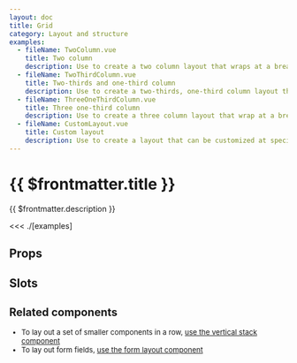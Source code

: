 ```yaml
---
layout: doc
title: Grid
category: Layout and structure
examples:
  - fileName: TwoColumn.vue
    title: Two column
    description: Use to create a two column layout that wraps at a breakpoint and aligns to a twelve column grid.
  - fileName: TwoThirdColumn.vue
    title: Two-thirds and one-third column
    description: Use to create a two-thirds, one-third column layout that wraps at a breakpoint and aligns to a twelve column grid.
  - fileName: ThreeOneThirdColumn.vue
    title: Three one-third column
    description: Use to create a three column layout that wrap at a breakpoint and aligns to a twelve column grid.
  - fileName: CustomLayout.vue
    title: Custom layout
    description: Use to create a layout that can be customized at specific breakpoints.
---
```


# {{ $frontmatter.title }}

<Lede>

{{ $frontmatter.description }}

</Lede>

<Examples>

<<< ./[examples]

</Examples>

## Props

<PropsTable />

## Slots

<SlotsTable />

<div style="font-size: 0.8125rem">

## Related components

- To lay out a set of smaller components in a row, [use the vertical stack component](/components/BlockStack)
- To lay out form fields, [use the form layout component](/components/FormLayout)

</div>
